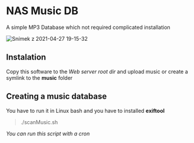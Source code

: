 # NAS Music DB
A simple MP3 Database which not required complicated installation

![Snímek z 2021-04-27 19-15-32](https://user-images.githubusercontent.com/33415849/116286995-2a324980-a790-11eb-97dd-9734f75ef0b7.png)


## Instalation
Copy this software to the *Web server root dir* and upload music or create a symlink to the **music** folder

## Creating a music database
You have to run it in Linux bash and you have to installed **exiftool**
> ./scanMusic.sh

*You can run this script with a cron*
